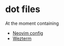 # dot files

At the moment containing

 - [Neovim config](https://github.com/asasinmode/dot/tree/master/nvim)
 - [Wezterm](https://github.com/asasinmode/dot/tree/master/wezterm)
